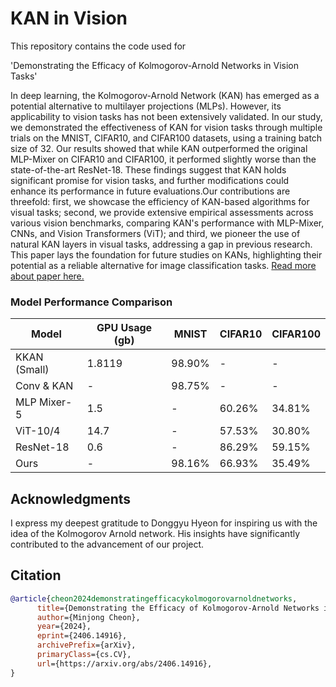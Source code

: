 # KAN in Vision
This repository contains the code used for 

'Demonstrating the Efficacy of Kolmogorov-Arnold Networks in Vision Tasks'

In deep learning, the Kolmogorov-Arnold Network (KAN) has emerged as a potential alternative to multilayer projections (MLPs). However, its applicability to vision tasks has not been extensively validated. In our study, we demonstrated the effectiveness of KAN for vision tasks through multiple trials on the MNIST, CIFAR10, and CIFAR100 datasets, using a training batch size of 32. Our results showed that while KAN outperformed the original MLP-Mixer on CIFAR10 and CIFAR100, it performed slightly worse than the state-of-the-art ResNet-18. These findings suggest that KAN holds significant promise for vision tasks, and further modifications could enhance its performance in future evaluations.Our contributions are threefold: first, we showcase the efficiency of KAN-based algorithms for visual tasks; second, we provide extensive empirical assessments across various vision benchmarks, comparing KAN's performance with MLP-Mixer, CNNs, and Vision Transformers (ViT); and third, we pioneer the use of natural KAN layers in visual tasks, addressing a gap in previous research. This paper lays the foundation for future studies on KANs, highlighting their potential as a reliable alternative for image classification tasks.
[Read more about paper here.](https://arxiv.org/abs/2406.14916)

### Model Performance Comparison

| Model         | GPU Usage (gb) | MNIST   | CIFAR10 | CIFAR100 |
|---------------|----------------|---------|---------|----------|
| KKAN (Small)  | 1.8119         | 98.90%  | -       | -        |
| Conv & KAN    | -              | 98.75%  | -       | -        |
| MLP Mixer-5   | 1.5            | -       | 60.26%  | 34.81%   |
| ViT-10/4      | 14.7           | -       | 57.53%  | 30.80%   |
| ResNet-18     | 0.6            | -       | 86.29%  | 59.15%   |
| Ours          | -              | 98.16%  | 66.93%  | 35.49%   |

## Acknowledgments
I express my deepest gratitude to Donggyu Hyeon for inspiring us with the idea of the Kolmogorov Arnold network. His insights have significantly contributed to the advancement of our project.

## Citation
```bibtex
@article{cheon2024demonstratingefficacykolmogorovarnoldnetworks,
      title={Demonstrating the Efficacy of Kolmogorov-Arnold Networks in Vision Tasks}, 
      author={Minjong Cheon},
      year={2024},
      eprint={2406.14916},
      archivePrefix={arXiv},
      primaryClass={cs.CV},
      url={https://arxiv.org/abs/2406.14916}, 
}
```
